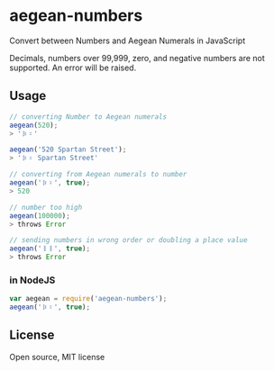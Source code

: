 # aegean-numbers

Convert between Numbers and Aegean Numerals in JavaScript

Decimals, numbers over 99,999, zero, and negative numbers are not supported. An error will be raised.

## Usage

```javascript
// converting Number to Aegean numerals
aegean(520);
> '𐄝𐄑'

aegean('520 Spartan Street');
> '𐄝𐄑 Spartan Street'

// converting from Aegean numerals to number
aegean('𐄝𐄑', true);
> 520

// number too high
aegean(100000);
> throws Error

// sending numbers in wrong order or doubling a place value
aegean('𐄤𐄤', true);
> throws Error
```

### in NodeJS

```javascript
var aegean = require('aegean-numbers');
aegean('𐄝𐄑', true);
```

## License

Open source, MIT license
